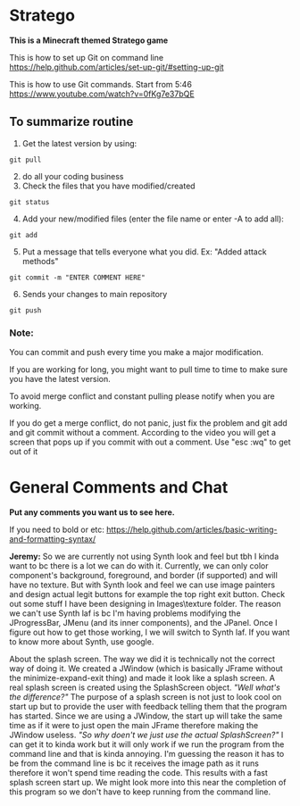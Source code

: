 # Stratego
**This is a Minecraft themed Stratego game**

This is how to set up Git on command line
https://help.github.com/articles/set-up-git/#setting-up-git

This is how to use Git commands. Start from 5:46
https://www.youtube.com/watch?v=0fKg7e37bQE

## To summarize routine
1. Get the latest version by using:
```
git pull
```
2. do all your coding business
3. Check the files that you have modified/created
```
git status
```
4. Add your new/modified files (enter the file name or enter -A to add all):
```
git add
```
5. Put a message that tells everyone what you did. Ex: "Added attack methods"
```
git commit -m "ENTER COMMENT HERE" 
```
6. Sends your changes to main repository
```
git push
```
   
### Note:
You can commit and push every time you make a major modification.

If you are working for long, you might want to pull time to time to make sure you have the latest version.

To avoid merge conflict and constant pulling please notify when you are working.

If you do get a merge conflict, do not panic, just fix the problem and git add and git commit without a comment.
According to the video you will get a screen that pops up if you commit with out a comment. Use "esc :wq" to get out of it

# General Comments and Chat
**Put any comments you want us to see here.**
 
If you need to bold or etc: https://help.github.com/articles/basic-writing-and-formatting-syntax/

**Jeremy:** So we are currently not using Synth look and feel but tbh I kinda want to bc there is a lot we can do with it. Currently, we can only color component's background, foreground, and border (if supported) and will have no texture. But with Synth look and feel we can use image painters and design actual legit buttons for example the top right exit button. Check out some stuff I have been designing in Images\texture folder. The reason we can't use Synth laf is bc I'm having problems modifying the JProgressBar, JMenu (and its inner components), and the JPanel. Once I figure out how to get those working, I we will switch to Synth laf. If you want to know more about Synth, use google.

About the splash screen. The way we did it is technically not the correct way of doing it. We created a JWindow (which is basically JFrame without the minimize-expand-exit thing) and made it look like a splash screen. A real splash screen is created using the SplashScreen object. _"Well what's the difference?"_ The purpose of a splash screen is not just to look cool on start up but to provide the user with feedback telling them that the program has started. Since we are using a JWindow, the start up will take the same time as if it were to just open the main JFrame therefore making the JWindow useless. _"So why doen't we just use the actual SplashScreen?"_ I can get it to kinda work but it will only work if we run the program from the command line and that is kinda annoying. I'm guessing the reason it has to be from the command line is bc it receives the image path as it runs therefore it won't spend time reading the code. This results with a fast splash screen start up. We might look more into this near the completion of this program so we don't have to keep running from the command line.
 

